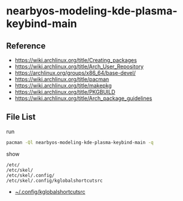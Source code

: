 
# nearbyos-modeling-kde-plasma-keybind-main


## Reference

* https://wiki.archlinux.org/title/Creating_packages
* https://wiki.archlinux.org/title/Arch_User_Repository
* https://archlinux.org/groups/x86_64/base-devel/
* https://wiki.archlinux.org/title/pacman
* https://wiki.archlinux.org/title/makepkg
* https://wiki.archlinux.org/title/PKGBUILD
* https://wiki.archlinux.org/title/Arch_package_guidelines


## File List

run

``` sh
pacman -Ql nearbyos-modeling-kde-plasma-keybind-main -q
```

show

```
/etc/
/etc/skel/
/etc/skel/.config/
/etc/skel/.config/kglobalshortcutsrc
```

* [~/.config/kglobalshortcutsrc](asset/overlay/etc/skel/.config/kglobalshortcutsrc)

